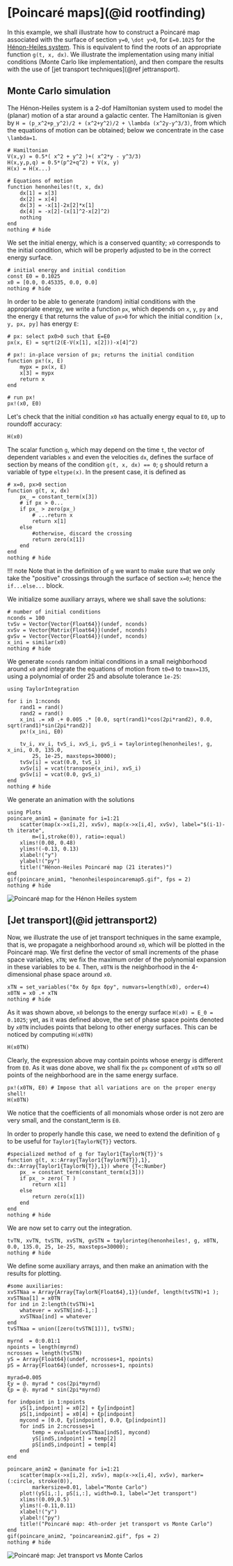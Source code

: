 # [Poincaré maps](@id rootfinding)

In this example, we shall illustrate how to construct a Poincaré map associated
with the surface of section ``y=0``, ``\dot y>0``, for ``E=0.1025`` for the
[Hénon-Heiles system](https://en.wikipedia.org/wiki/Hénon–Heiles_system). This is
equivalent to find the roots of an appropriate function `g(t, x, dx)`. We
illustrate the implementation using many initial conditions (Monte
Carlo like implementation), and then compare the results
with the use of [jet transport techniques](@ref jettransport).


## Monte Carlo simulation

The Hénon-Heiles system is a 2-dof Hamiltonian system used to model the (planar)
motion of a star around a galactic center. The Hamiltonian is given by
``H = (p_x^2+p_y^2)/2 + (x^2+y^2)/2 + \lambda (x^2y-y^3/3)``, from which the
equations of motion can be obtained; below we concentrate in the case ``\lambda=1``.

```@example poincare
# Hamiltonian
V(x,y) = 0.5*( x^2 + y^2 )+( x^2*y - y^3/3)
H(x,y,p,q) = 0.5*(p^2+q^2) + V(x, y)
H(x) = H(x...)

# Equations of motion
function henonheiles!(t, x, dx)
    dx[1] = x[3]
    dx[2] = x[4]
    dx[3] = -x[1]-2x[2]*x[1]
    dx[4] = -x[2]-(x[1]^2-x[2]^2)
    nothing
end
nothing # hide
```

We set the initial energy, which is a conserved quantity; `x0` corresponds
to the initial condition, which will be properly adjusted to be in
the correct energy surface.
```@example poincare
# initial energy and initial condition
const E0 = 0.1025
x0 = [0.0, 0.45335, 0.0, 0.0]
nothing # hide
```

In order to be able to generate (random) initial conditions with the appropriate
energy, we write a function `px`, which depends on `x`, `y`, `py` and
the energy `E` that returns the value of `px>0` for which the initial
condition `[x, y, px, py]` has energy `E`:
```@example poincare
# px: select px0>0 such that E=E0
px(x, E) = sqrt(2(E-V(x[1], x[2]))-x[4]^2)

# px!: in-place version of px; returns the initial condition
function px!(x, E)
    mypx = px(x, E)
    x[3] = mypx
    return x
end

# run px!
px!(x0, E0)
```

Let's check that the initial condition `x0` has actually energy equal to
`E0`, up to roundoff accuracy:
```@example poincare
H(x0)
```

The scalar function `g`, which may depend on the time `t`, the vector of dependent
variables `x` and even the velocities `dx`, defines the surface of section by
means of the condition `g(t, x, dx) == 0`; `g` should return a variable of
type `eltype(x)`. In the present case, it is defined as
```@example poincare
# x=0, px>0 section
function g(t, x, dx)
    px_ = constant_term(x[3])
    # if px > 0...
    if px_ > zero(px_)
        # ...return x
        return x[1]
    else
        #otherwise, discard the crossing
        return zero(x[1])
    end
end
nothing # hide
```

!!! note
    Note that in the definition of `g` we want to make sure that we only take the
    "positive" crossings through the surface of section ``x=0``; hence the
    `if...else...` block.

We initialize some auxiliary arrays, where we shall save the solutions:
```@example poincare
# number of initial conditions
nconds = 100
tvSv = Vector{Vector{Float64}}(undef, nconds)
xvSv = Vector{Matrix{Float64}}(undef, nconds)
gvSv = Vector{Vector{Float64}}(undef, nconds)
x_ini = similar(x0)
nothing # hide
```

We generate `nconds` random initial conditions in a small neighborhood around
`x0` and integrate the equations of
motion from `t0=0` to `tmax=135`, using a polynomial of order 25 and absolute
tolerance `1e-25`:
```@example poincare
using TaylorIntegration

for i in 1:nconds
    rand1 = rand()
    rand2 = rand()
    x_ini .= x0 .+ 0.005 .* [0.0, sqrt(rand1)*cos(2pi*rand2), 0.0, sqrt(rand1)*sin(2pi*rand2)]
    px!(x_ini, E0)

    tv_i, xv_i, tvS_i, xvS_i, gvS_i = taylorinteg(henonheiles!, g, x_ini, 0.0, 135.0,
        25, 1e-25, maxsteps=30000);
    tvSv[i] = vcat(0.0, tvS_i)
    xvSv[i] = vcat(transpose(x_ini), xvS_i)
    gvSv[i] = vcat(0.0, gvS_i)
end
nothing # hide
```

We generate an animation with the solutions
```@example poincare
using Plots
poincare_anim1 = @animate for i=1:21
    scatter(map(x->x[i,2], xvSv), map(x->x[i,4], xvSv), label="$(i-1)-th iterate",
        m=(1,stroke(0)), ratio=:equal)
    xlims!(0.08, 0.48)
    ylims!(-0.13, 0.13)
    xlabel!("y")
    ylabel!("py")
    title!("Hénon-Heiles Poincaré map (21 iterates)")
end
gif(poincare_anim1, "henonheilespoincaremap5.gif", fps = 2)
nothing # hide
```
![Poincaré map for the Hénon Heiles system](henonheilespoincaremap5.gif)


## [Jet transport](@id jettransport2)

Now, we illustrate the use of jet transport techniques in the same example,
that is, we propagate a neighborhood around `x0`, which will be plotted
in the Poincaré map. We first define the vector of small
increments of the phase space variables, `xTN`; we fix the maximum order
of the polynomial expansion in these variables to be `4`. Then,
`x0TN` is the neighborhood in the 4-dimensional phase space around ``x0``.
```@example poincare
xTN = set_variables("δx δy δpx δpy", numvars=length(x0), order=4)
x0TN = x0 .+ xTN
nothing # hide
```

As it was shown above, ``x0`` belongs to the energy surface
``H(x0) = E_0 = 0.1025``; yet, as it was defined above, the set of phase
space points denoted by `x0TN` includes points that belong to other
energy surfaces. This can be noticed by computing `H(x0TN)`
```@example poincare
H(x0TN)
```
Clearly, the expression above may contain points whose energy is different from
`E0`. As it was done above, we shall fix the `px` component of `x0TN` so
*all* points of the neighborhood are in the same energy surface.
```@example poincare
px!(x0TN, E0) # Impose that all variations are on the proper energy shell!
H(x0TN)
```
We notice that the coefficients of all monomials whose order is not zero are
very small, and the constant_term is `E0`.

In order to properly handle this case, we need to extend the definition of
`g` to be useful for `Taylor1{TaylorN{T}}` vectors.
```@example poincare
#specialized method of g for Taylor1{TaylorN{T}}'s
function g(t, x::Array{Taylor1{TaylorN{T}},1}, dx::Array{Taylor1{TaylorN{T}},1}) where {T<:Number}
    px_ = constant_term(constant_term(x[3]))
    if px_ > zero( T )
        return x[1]
    else
        return zero(x[1])
    end
end
nothing # hide
```

We are now set to carry out the integration.
```@example poincare
tvTN, xvTN, tvSTN, xvSTN, gvSTN = taylorinteg(henonheiles!, g, x0TN, 0.0, 135.0, 25, 1e-25, maxsteps=30000);
nothing # hide
```

We define some auxiliary arrays, and then make an animation with the results for plotting.
```@example poincare
#some auxiliaries:
xvSTNaa = Array{Array{TaylorN{Float64},1}}(undef, length(tvSTN)+1 );
xvSTNaa[1] = x0TN
for ind in 2:length(tvSTN)+1
    whatever = xvSTN[ind-1,:]
    xvSTNaa[ind] = whatever
end
tvSTNaa = union([zero(tvSTN[1])], tvSTN);

myrnd  = 0:0.01:1
npoints = length(myrnd)
ncrosses = length(tvSTN)
yS = Array{Float64}(undef, ncrosses+1, npoints)
pS = Array{Float64}(undef, ncrosses+1, npoints)

myrad=0.005
ξy = @. myrad * cos(2pi*myrnd)
ξp = @. myrad * sin(2pi*myrnd)

for indpoint in 1:npoints
    yS[1,indpoint] = x0[2] + ξy[indpoint]
    pS[1,indpoint] = x0[4] + ξp[indpoint]
    mycond = [0.0, ξy[indpoint], 0.0, ξp[indpoint]]
    for indS in 2:ncrosses+1
        temp = evaluate(xvSTNaa[indS], mycond)
        yS[indS,indpoint] = temp[2]
        pS[indS,indpoint] = temp[4]
    end
end

poincare_anim2 = @animate for i=1:21
    scatter(map(x->x[i,2], xvSv), map(x->x[i,4], xvSv), marker=(:circle, stroke(0)),
        markersize=0.01, label="Monte Carlo")
    plot!(yS[i,:], pS[i,:], width=0.1, label="Jet transport")
    xlims!(0.09,0.5)
    ylims!(-0.11,0.11)
    xlabel!("y")
    ylabel!("py")
    title!("Poincaré map: 4th-order jet transport vs Monte Carlo")
end
gif(poincare_anim2, "poincareanim2.gif", fps = 2)
nothing # hide
```

![Poincaré map: Jet transport vs Monte Carlos](poincareanim2.gif)

